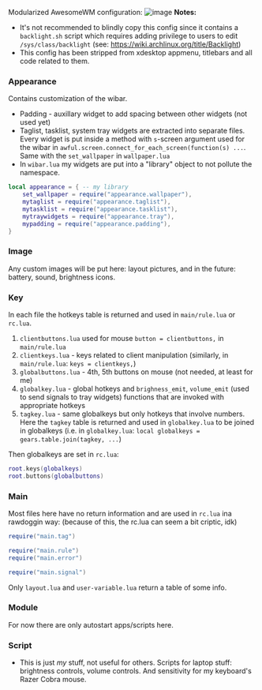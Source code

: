 Modularized AwesomeWM configuration:
![image](https://github.com/user-attachments/assets/41b869c4-1257-4822-93ee-11ff0c2c3f34)
**Notes:**
- It's not recommended to blindly copy this config since it contains a `backlight.sh` script which requires adding privilege to users to edit `/sys/class/backlight` (see: https://wiki.archlinux.org/title/Backlight)
- This config has been stripped from xdesktop appmenu, titlebars and all code related to them.
### Appearance
Contains customization of the wibar.
- Padding - auxillary widget to add spacing between other widgets (not used yet)
- Taglist, tasklist, system tray widgets are extracted into separate files. Every widget is put inside a method with `s`-screen argument used for the wibar in `awful.screen.connect_for_each_screen(function(s) ...`. Same with the `set_wallpaper` in `wallpaper.lua`
- In `wibar.lua` my widgets are put into a "library" object to not pollute the namespace.
```lua
local appearance = { -- my library
	set_wallpaper = require("appearance.wallpaper"),
	mytaglist = require("appearance.taglist"),
	mytasklist = require("appearance.tasklist"),
	mytraywidgets = require("appearance.tray"),
	mypadding = require("appearance.padding"),
}
```
### Image
Any custom images will be put here: layout pictures, and in the future: battery, sound, brightness icons.
### Key
In each file the hotkeys table is returned and used in `main/rule.lua` or `rc.lua`.
1. `clientbuttons.lua` used for mouse `button = clientbuttons,` in `main/rule.lua`
2. `clientkeys.lua` - keys related to client manipulation (similarly, in `main/rule.lua`: `keys = clientkeys,`)
3. `globalbuttons.lua` - 4th, 5th buttons on mouse (not needed, at least for me)
4. `globalkey.lua` - global hotkeys and `brighness_emit`, `volume_emit` (used to send signals to tray widgets) functions that are invoked with appropriate hotkeys
5. `tagkey.lua` - same globalkeys but only hotkeys that involve numbers. Here the `tagkey` table is returned and used in `globalkey.lua` to be joined in globalkeys (i.e. in `globalkey.lua`: `local globalkeys = gears.table.join(tagkey, ...`)

Then globalkeys are set in `rc.lua`:
```lua
root.keys(globalkeys)
root.buttons(globalbuttons)
```
### Main
Most files here have no return information and are used in `rc.lua` ina rawdoggin way: (because of this, the rc.lua can seem a bit criptic, idk)
```lua
require("main.tag")

require("main.rule")
require("main.error")

require("main.signal")
```
Only `layout.lua` and `user-variable.lua` return a table of some info.
### Module
For now there are only autostart apps/scripts here.
### Script
- This is just *my* stuff, not useful for others.
Scripts for laptop stuff: brightness controls, volume controls. And sensitivity for my keyboard's Razer Cobra mouse.

